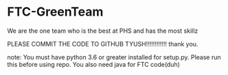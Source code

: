 # FTC-GreenTeam
We are the one team who is the best at PHS and has the most skillz

PLEASE COMMIT THE CODE TO GITHUB TYUSH!!!!!!!!!!!! thank you.





note: You must have python 3.6 or greater installed for setup.py. Please run this before using repo. You also need java for FTC code(duh)
